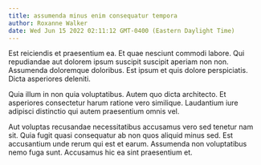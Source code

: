 ```yaml
---
title: assumenda minus enim consequatur tempora
author: Roxanne Walker
date: Wed Jun 15 2022 02:11:12 GMT-0400 (Eastern Daylight Time)
---
```

Est reiciendis et praesentium ea. Et quae nesciunt commodi labore. Qui repudiandae aut dolorem ipsum suscipit suscipit aperiam non non. Assumenda doloremque doloribus. Est ipsum et quis dolore perspiciatis. Dicta asperiores deleniti.

 Quia illum in non quia voluptatibus. Autem quo dicta architecto. Et asperiores consectetur harum ratione vero similique. Laudantium iure adipisci distinctio qui autem praesentium omnis vel.

 Aut voluptas recusandae necessitatibus accusamus vero sed tenetur nam sit. Quia fugit quasi consequatur ab non quos aliquid minus sed. Est accusantium unde rerum qui est et earum. Assumenda non voluptatibus nemo fuga sunt. Accusamus hic ea sint praesentium et.